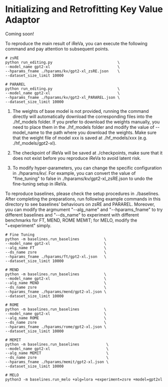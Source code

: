 # Initializing and Retrofitting Key Value Adaptor
Coming soon!

To reproduce the main result of iReVa, you can execute the following command and pay attention to subsequent points.
```
# zsRE
python run_editing.py                             \
--model_name gpt2-xl                              \
--hparams_fname ./hparams/kv/gpt2-xl_zsRE.json    \
--dataset_size_limit 10000

# PARAREL
python run_editing.py                             \
--model_name gpt2-xl                              \
--hparams_fname ./hparams/kv/gpt2-xl_PARAREL.json \
--dataset_size_limit 10000    
```

1. The weights of base model is not provided, running the command directly will automatically download the corresponding files into the ./hf_models folder. If you prefer to download the weights manually, you need to place them in the ./hf_models folder and modify the value of --model_name to the path where you download the weights. Make sure that the weight file of model xxx is saved at ./hf_models/xxx (e.g. ./hf_models/gpt2-xl).

2. The checkpoint of iReVa will be saved at ./checkpoints, make sure that it does not exist before you reproduce iReVa to avoid latent risk.

3. To modify hyper-parameters, you can change the specific configuration in ./hparams/kv/. For example, you can convert the value of "fine_tuning" to false in ./hparams/kv/gpt2-xl_zsRE.json to undo the fine-tuning setup in iReVa.


To reproduce baselines, please check the setup procedures in ./baselines. After completing the preparations, run following example commands in this directory to see baselines' behaviours on zsRE and PARAREL. Moreover, you can modify the argmument "--alg_name" and "--hparams_fname" to try different baselines and "--ds_name" to experiment with different benchmarks for FT, MEND, ROME MEMIT; for MELO, modify the "+experiment" simply.
```
# Fine Tuning
python -m baselines.run_baselines           \
--model_name gpt2-xl                        \
--alg_name FT                               \
--ds_name zsre                              \
--hparams_fname ./hparams/ft/gpt2-xl.json   \
--dataset_size_limit 10000

# MEND
python -m baselines.run_baselines           \
--model_name gpt2-xl                        \
--alg_name MEND                             \
--ds_name zsre                              \
--hparams_fname ./hparams/mend/gpt2-xl.json \
--dataset_size_limit 10000

# ROME
python -m baselines.run_baselines           \
--model_name gpt2-xl                        \
--alg_name ROME                             \
--ds_name zsre                              \
--hparams_fname ./hparams/rome/gpt2-xl.json \
--dataset_size_limit 10000

# MEMIT
python -m baselines.run_baselines            \
--model_name gpt2-xl                         \
--alg_name MEMIT                             \
--ds_name zsre                               \
--hparams_fname ./hparams/memit/gpt2-xl.json \
--dataset_size_limit 10000

# MELO
python3 -m baselines.run_melo +alg=lora +experiment=zsre +model=gpt2xl
```
